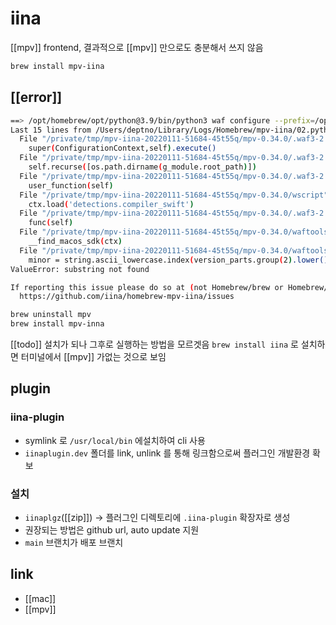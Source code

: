 # iina

[[mpv]] frontend, 결과적으로 [[mpv]] 만으로도 충분해서 쓰지 않음

```sh
brew install mpv-iina
```

## [[error]]
```sh
==> /opt/homebrew/opt/python@3.9/bin/python3 waf configure --prefix=/opt/homebrew/Cellar/mpv-iina/0.34.0 --enable-javascript --enable-libmpv-s
Last 15 lines from /Users/deptno/Library/Logs/Homebrew/mpv-iina/02.python3:
  File "/private/tmp/mpv-iina-20220111-51684-45t55q/mpv-0.34.0/.waf3-2.0.20-36f5354d605298f6a89c09e0c7ef6c1d/waflib/Configure.py", line 85, in execute
    super(ConfigurationContext,self).execute()
  File "/private/tmp/mpv-iina-20220111-51684-45t55q/mpv-0.34.0/.waf3-2.0.20-36f5354d605298f6a89c09e0c7ef6c1d/waflib/Context.py", line 92, in execute
    self.recurse([os.path.dirname(g_module.root_path)])
  File "/private/tmp/mpv-iina-20220111-51684-45t55q/mpv-0.34.0/.waf3-2.0.20-36f5354d605298f6a89c09e0c7ef6c1d/waflib/Context.py", line 133, in recurse
    user_function(self)
  File "/private/tmp/mpv-iina-20220111-51684-45t55q/mpv-0.34.0/wscript", line 955, in configure
    ctx.load('detections.compiler_swift')
  File "/private/tmp/mpv-iina-20220111-51684-45t55q/mpv-0.34.0/.waf3-2.0.20-36f5354d605298f6a89c09e0c7ef6c1d/waflib/Configure.py", line 156, in load
    func(self)
  File "/private/tmp/mpv-iina-20220111-51684-45t55q/mpv-0.34.0/waftools/detections/compiler_swift.py", line 201, in configure
    __find_macos_sdk(ctx)
  File "/private/tmp/mpv-iina-20220111-51684-45t55q/mpv-0.34.0/waftools/detections/compiler_swift.py", line 158, in __find_macos_sdk
    minor = string.ascii_lowercase.index(version_parts.group(2).lower())
ValueError: substring not found

If reporting this issue please do so at (not Homebrew/brew or Homebrew/core):
  https://github.com/iina/homebrew-mpv-iina/issues
```
```sh
brew uninstall mpv
brew install mpv-inna
```

[[todo]] 설치가 되나 그후로 실행하는 방법을 모르겟음
`brew install iina` 로 설치하면 터미널에서 [[mpv]] 가없는 것으로 보임


## plugin

### iina-plugin
- symlink 로 `/usr/local/bin` 에설치하여 cli 사용
- `iinaplugin.dev`  폴더를 link, unlink 를 통해 링크함으로써 플러그인 개발환경 확보


### 설치
- `iinaplgz`([[zip]]) -> 플러그인 디렉토리에 `.iina-plugin` 확장자로 생성
- 권장되는 방법은 github url, auto update 지원
- `main` 브랜치가 배포 브랜치

## link
- [[mac]]
- [[mpv]]
